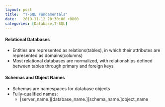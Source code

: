 ```yaml
---
layout: post
title:  "T-SQL Fundamentals"
date:   2019-11-12 20:30:00 +0800
categories: [Database,T-SQL]
---
```

#### Relational Databases
- Entities are represented as relations(tables), in which their attributes are represented as domains(columns)
- Most relational databases are normalized, with relationships defined between tables through primary and foreign keys

#### Schemas and Object Names
- Schemas are namespaces for database objects
- Fully-qualified names:
    - [server_name.][database_name.][schema_name.]object_name